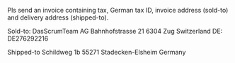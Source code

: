 Pls send an invoice containing tax, German tax ID, invoice address (sold-to) and delivery address (shipped-to).

Sold-to:
DasScrumTeam AG
Bahnhofstrasse 21
6304 Zug
Switzerland
DE: DE276292216

Shipped-to
Schildweg 1b
55271 Stadecken-Elsheim
Germany